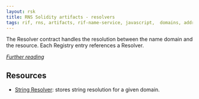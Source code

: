 ```yaml
---
layout: rsk
title: RNS Solidity artifacts - resolvers
tags: rif, rns, artifacts, rif-name-service, javascript,  domains, address, integrate, resolver, node, sdk, libraries, infrastructure, protocols, mvp, design, rbtc, defi, decentralized, quick-start, guides, tutorial, networks, dapps, tools, rsk, ethereum, smart-contracts, install, get-started, how-to, mainnet, testnet, contracts, wallets, web3, crypto
---
```


The Resolver contract handles the resolution between the name domain and the resource. Each Registry entry references a Resolver.

_[Further reading](/rif/rns/specs/resolvers)_

## Resources

- [String Resolver](string-resolver): stores string resolution for a given domain.
